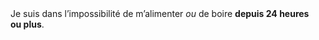 <!---->Je suis dans l’impossibilité de m’alimenter <em>ou</em> de boire <b>depuis 24 heures ou plus</b>.
